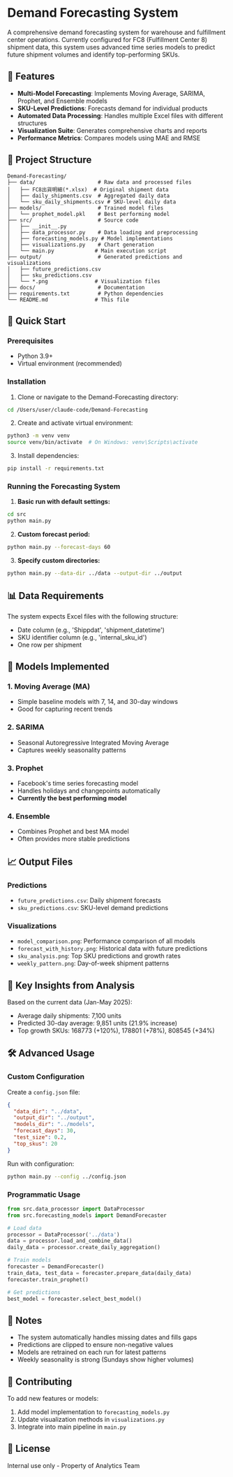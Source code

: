 # Demand Forecasting System

A comprehensive demand forecasting system for warehouse and fulfillment center operations. Currently configured for FC8 (Fulfillment Center 8) shipment data, this system uses advanced time series models to predict future shipment volumes and identify top-performing SKUs.

## 🎯 Features

- **Multi-Model Forecasting**: Implements Moving Average, SARIMA, Prophet, and Ensemble models
- **SKU-Level Predictions**: Forecasts demand for individual products
- **Automated Data Processing**: Handles multiple Excel files with different structures
- **Visualization Suite**: Generates comprehensive charts and reports
- **Performance Metrics**: Compares models using MAE and RMSE

## 📁 Project Structure

```
Demand-Forecasting/
├── data/                    # Raw data and processed files
│   ├── FC8出貨明細(*.xlsx)  # Original shipment data
│   ├── daily_shipments.csv  # Aggregated daily data
│   └── sku_daily_shipments.csv # SKU-level daily data
├── models/                  # Trained model files
│   └── prophet_model.pkl    # Best performing model
├── src/                     # Source code
│   ├── __init__.py
│   ├── data_processor.py    # Data loading and preprocessing
│   ├── forecasting_models.py # Model implementations
│   ├── visualizations.py    # Chart generation
│   └── main.py             # Main execution script
├── output/                  # Generated predictions and visualizations
│   ├── future_predictions.csv
│   ├── sku_predictions.csv
│   └── *.png               # Visualization files
├── docs/                    # Documentation
├── requirements.txt         # Python dependencies
└── README.md               # This file
```

## 🚀 Quick Start

### Prerequisites

- Python 3.9+
- Virtual environment (recommended)

### Installation

1. Clone or navigate to the Demand-Forecasting directory:
```bash
cd /Users/user/claude-code/Demand-Forecasting
```

2. Create and activate virtual environment:
```bash
python3 -m venv venv
source venv/bin/activate  # On Windows: venv\Scripts\activate
```

3. Install dependencies:
```bash
pip install -r requirements.txt
```

### Running the Forecasting System

1. **Basic run with default settings:**
```bash
cd src
python main.py
```

2. **Custom forecast period:**
```bash
python main.py --forecast-days 60
```

3. **Specify custom directories:**
```bash
python main.py --data-dir ../data --output-dir ../output
```

## 📊 Data Requirements

The system expects Excel files with the following structure:
- Date column (e.g., 'Shippdat', 'shipment_datetime')
- SKU identifier column (e.g., 'internal_sku_id')
- One row per shipment

## 🔮 Models Implemented

### 1. Moving Average (MA)
- Simple baseline models with 7, 14, and 30-day windows
- Good for capturing recent trends

### 2. SARIMA
- Seasonal Autoregressive Integrated Moving Average
- Captures weekly seasonality patterns

### 3. Prophet
- Facebook's time series forecasting model
- Handles holidays and changepoints automatically
- **Currently the best performing model**

### 4. Ensemble
- Combines Prophet and best MA model
- Often provides more stable predictions

## 📈 Output Files

### Predictions
- `future_predictions.csv`: Daily shipment forecasts
- `sku_predictions.csv`: SKU-level demand predictions

### Visualizations
- `model_comparison.png`: Performance comparison of all models
- `forecast_with_history.png`: Historical data with future predictions
- `sku_analysis.png`: Top SKU predictions and growth rates
- `weekly_pattern.png`: Day-of-week shipment patterns

## 🎯 Key Insights from Analysis

Based on the current data (Jan-May 2025):
- Average daily shipments: 7,100 units
- Predicted 30-day average: 9,851 units (21.9% increase)
- Top growth SKUs: 168773 (+120%), 178801 (+78%), 808545 (+34%)

## 🛠️ Advanced Usage

### Custom Configuration

Create a `config.json` file:
```json
{
  "data_dir": "../data",
  "output_dir": "../output",
  "models_dir": "../models",
  "forecast_days": 30,
  "test_size": 0.2,
  "top_skus": 20
}
```

Run with configuration:
```bash
python main.py --config ../config.json
```

### Programmatic Usage

```python
from src.data_processor import DataProcessor
from src.forecasting_models import DemandForecaster

# Load data
processor = DataProcessor('../data')
data = processor.load_and_combine_data()
daily_data = processor.create_daily_aggregation()

# Train models
forecaster = DemandForecaster()
train_data, test_data = forecaster.prepare_data(daily_data)
forecaster.train_prophet()

# Get predictions
best_model = forecaster.select_best_model()
```

## 📝 Notes

- The system automatically handles missing dates and fills gaps
- Predictions are clipped to ensure non-negative values
- Models are retrained on each run for latest patterns
- Weekly seasonality is strong (Sundays show higher volumes)

## 🤝 Contributing

To add new features or models:
1. Add model implementation to `forecasting_models.py`
2. Update visualization methods in `visualizations.py`
3. Integrate into main pipeline in `main.py`

## 📄 License

Internal use only - Property of Analytics Team